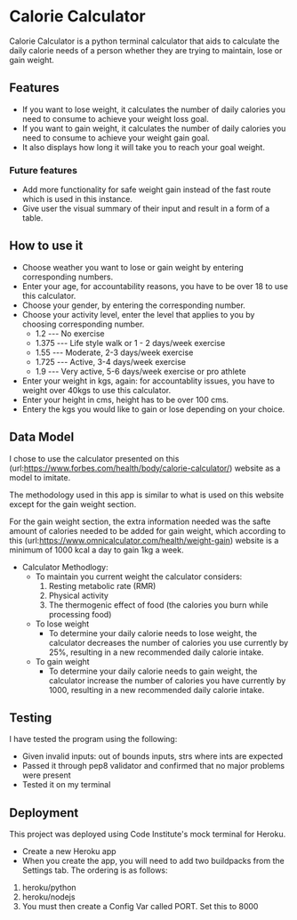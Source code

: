 
# Calorie Calculator

Calorie Calculator is a python terminal calculator that aids to calculate the daily calorie needs of a person whether they are trying to maintain, lose or gain weight.

## Features
* If you want to lose weight, it calculates the number of daily calories you need to consume to achieve your weight loss goal. 
* If you want to gain weight, it calculates the number of daily calories you need to consume to achieve your weight gain goal. 
* It also displays how long it will take you to reach your goal weight.

### Future features

* Add more functionality for safe weight gain instead of the fast route which is used in this instance.
* Give user the visual summary of their input and result in a form of a table.


## How to use it

* Choose weather you want to lose or gain weight by entering corresponding numbers.
* Enter your age, for accountability reasons, you have to be over 18 to use this calculator.
* Choose your gender, by entering the corresponding number.
* Choose your activity level, enter the level that applies to you by choosing corresponding number.
     * 1.2  --- No exercise
     * 1.375 --- Life style walk or 1 - 2 days/week exercise
     * 1.55 --- Moderate, 2-3 days/week exercise
     * 1.725 --- Active, 3-4 days/week exercise
     * 1.9 --- Very active, 5-6 days/week exercise or pro athlete 
* Enter your weight in kgs, again: for accountablity issues, you have to weight over 40kgs to use this calculator.
* Enter your height in cms, height has to be over 100 cms. 
* Entery the kgs you would like to gain or lose depending on your choice.

## Data Model
I chose to use the calculator presented on this  (url:https://www.forbes.com/health/body/calorie-calculator/) website as a model to imitate. 

The methodology used in this app is similar to what is used on this website except for the gain weight section. 

For the gain weight section, the extra information needed was the safte amount of calories needed to be added for gain weight, which according to this (url:https://www.omnicalculator.com/health/weight-gain) website is a minimum of 1000 kcal a day to gain 1kg a week.

* Calculator Methodlogy:
    * To maintain you current weight the calculator considers:
      1. Resting metabolic rate (RMR)
      2. Physical activity
      3. The thermogenic effect of food (the calories you burn while processing food)
    * To lose weight
      - To determine your daily calorie needs to lose weight, the calculator decreases the number  of calories you use currently by 25%, resulting in a new recommended daily calorie intake. 
    * To gain weight 
      - To determine your daily calorie needs to gain weight, the calculator increase the number  of calories you have currently by 1000, resulting in a new recommended daily calorie intake. 

## Testing
I have tested the program using the following:
* Given invalid inputs: out of bounds inputs, strs where ints are expected
* Passed it through pep8 validator and confirmed that no major problems were present
* Tested it on my terminal

## Deployment
This project was deployed using Code Institute's mock terminal for Heroku.
* Create a new Heroku app
* When you create the app, you will need to add two buildpacks from the Settings tab. The ordering is as follows:

 1. heroku/python
 2. heroku/nodejs
 3. You must then create a Config Var called PORT. Set this to 8000





